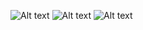![Alt text](Round.bpm?raw=true "Title")
![Alt text](war_and_peace.bpm?raw=true "Title")
![Alt text](English.bpm?raw=true "Title")
